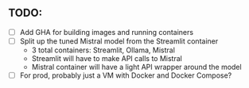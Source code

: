 ## TODO:
- [ ] Add GHA for building images and running containers
- [ ] Split up the tuned Mistral model from the Streamlit container
  - 3 total containers: Streamlit, Ollama, Mistral
  - Streamlit will have to make API calls to Mistral
  - Mistral container will have a light API wrapper around the model
- [ ] For prod, probably just a VM with Docker and Docker Compose?
